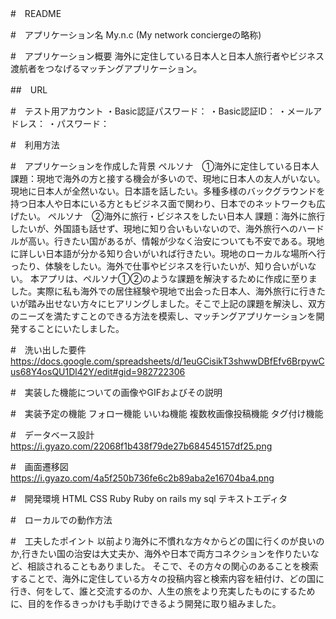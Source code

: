#　README

#　アプリケーション名
My.n.c  (My network conciergeの略称)

#　アプリケーション概要
海外に定住している日本人と日本人旅行者やビジネス渡航者をつなげるマッチングアプリケーション。

##　URL


#　テスト用アカウント
・Basic認証パスワード：
・Basic認証ID：
・メールアドレス：
・パスワード：


#　利用方法


#　アプリケーションを作成した背景
ペルソナ　①海外に定住している日本人
課題：現地で海外の方と接する機会が多いので、現地に日本人の友人がいない。現地に日本人が全然いない。日本語を話したい。多種多様のバックグラウンドを持つ日本人や日本にいる方ともビジネス面で関わり、日本でのネットワークも広げたい。
ペルソナ　②海外に旅行・ビジネスをしたい日本人
課題：海外に旅行したいが、外国語も話せず、現地に知り合いもいないので、海外旅行へのハードルが高い。行きたい国があるが、情報が少なく治安についても不安である。現地に詳しい日本語が分かる知り合いがいれば行きたい。現地のローカルな場所へ行ったり、体験をしたい。海外で仕事やビジネスを行いたいが、知り合いがいない。
本アプリは、ペルソナ①②のような課題を解決するために作成に至りました。実際に私も海外での居住経験や現地で出会った日本人、海外旅行に行きたいが踏み出せない方々にヒアリングしました。そこで上記の課題を解決し、双方のニーズを満たすことのできる方法を模索し、マッチングアプリケーションを開発することにいたしました。

#　洗い出した要件
https://docs.google.com/spreadsheets/d/1euGCisikT3shwwDBfEfv6BrpywCus68Y4osQU1Dl42Y/edit#gid=982722306

#　実装した機能についての画像やGIFおよびその説明


#　実装予定の機能
フォロー機能
いいね機能
複数枚画像投稿機能
タグ付け機能

#　データベース設計
https://i.gyazo.com/22068f1b438f79de27b684545157df25.png

#　画面遷移図
https://i.gyazo.com/4a5f250b736fe6c2b89aba2e16704ba4.png

#　開発環境
HTML
CSS 
Ruby
Ruby on rails
my sql 
テキストエディタ


#　ローカルでの動作方法


#　工夫したポイント
以前より海外に不慣れな方々からどの国に行くのが良いのか,行きたい国の治安は大丈夫か、海外や日本で両方コネクションを作りたいなど、相談されることもありました。
そこで、その方々の関心のあることを検索することで、海外に定住している方々の投稿内容と検索内容を紐付け、どの国に行き、何をして、誰と交流するのか、人生の旅をより充実したものにするために、目的を作るきっかけも手助けできるよう開発に取り組みました。





















